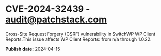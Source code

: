 # CVE-2024-32439 - audit@patchstack.com

Cross-Site Request Forgery (CSRF) vulnerability in SwitchWP WP Client Reports.This issue affects WP Client Reports: from n/a through 1.0.22.



**Publish date:** 2024-04-15
